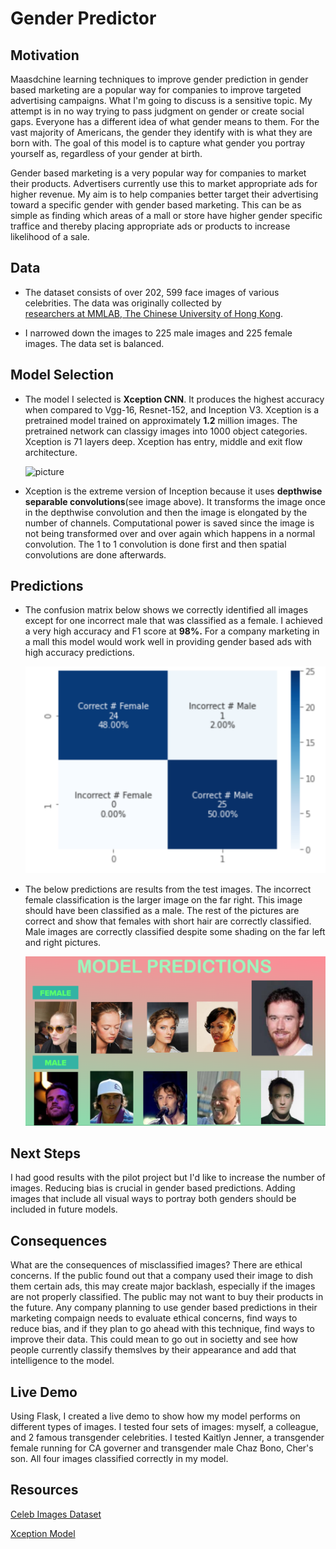 # Gender Predictor

## Motivation 
Maasdchine learning techniques to improve gender prediction in gender based marketing are a popular way for companies to improve targeted advertising campaigns. What I'm going to discuss is a sensitive topic. My attempt is in no way trying to pass judgment on gender or create social gaps. Everyone has a different idea of what gender means to them. For the vast majority of Americans, the gender they identify with is what they are born with. The goal of this model is to capture what gender you portray yourself as, regardless of your gender at birth. 

Gender based marketing is a very popular way for companies to market their products. Advertisers currently use this to market appropriate ads for higher revenue. My aim is to help companies better target their advertising toward a specific gender with gender based marketing. This can be as simple as finding which areas of a mall or store have higher gender specific traffice and thereby placing appropriate ads or products to increase likelihood of a sale.

## Data

* The dataset consists of over 202, 599 face images of various celebrities. The data was originally collected by   
 [researchers at MMLAB, The Chinese University of Hong Kong](https://mmlab.ie.cuhk.edu.hk/projects/CelebA.html). 

* I narrowed down the images to 225 male images and 225 female images. The data set is balanced.


## Model Selection

* The model I selected is **Xception CNN**. It produces the highest accuracy when compared to Vgg-16, Resnet-152, and Inception V3. Xception is a pretrained model trained on approximately **1.2** million images. The pretrained network can classigy images into 1000 object categories. Xception is 71 layers deep. Xception has entry, middle and exit flow architecture. 

    ![picture](Images/Xception.png)


* Xception is the extreme version of Inception because it uses **depthwise separable convolutions**(see image above). It transforms the image once in the depthwise convolution and then the image is elongated by the number of channels. Computational power is saved since the image is not being transformed over and over again which happens in a normal convolution. The 1 to 1 convolution is done first and then spatial convolutions are done afterwards.


## Predictions

* The confusion matrix below shows we correctly identified all images except for one incorrect male that was classified as a female. I achieved a very high accuracy and F1 score at **98%.** For a company marketing in a mall this model would work well in providing gender based ads with high accuracy predictions.

    ![picture](photos/Confusion_Matrix.png)
    
* The below predictions are results from the test images. The incorrect female classification is the larger image on the far right. This image should have been classified as a male. The rest of the pictures are correct and show that females with short hair are correctly classified. Male images are correctly classified despite some shading on the far left and right pictures.

    ![picture](photos/Predictions.png)


## Next Steps

I had good results with the pilot project but I'd like to increase the number of images. Reducing bias is crucial in gender based predictions. Adding images that include all visual ways to portray both genders should be included in future models. 

## Consequences

What are the consequences of misclassified images? There are ethical concerns. If the public found out that a company used their image to dish them certain ads, this may create major backlash, especially if the images are not properly classified. The public may not want to buy their products in the future. Any company planning to use gender based predictions in their marketing compaign needs to evaluate ethical concerns, find ways to reduce bias, and if they plan to go ahead with this technique, find ways to improve their data. This could mean to go out in societty and see how people currently classify themslves by their appearance and add that intelligence to the model. 

## Live Demo

Using Flask, I created a live demo to show how my model performs on different types of images. I tested four sets of images: myself, a colleague, and 2 famous transgender celebrities. I tested Kaitlyn Jenner, a transgender female running for CA governer and transgender male Chaz Bono, Cher's son. All four images classified correctly in my model. 

## Resources

[Celeb Images Dataset](https://mmlab.ie.cuhk.edu.hk/projects/CelebA.html)

[Xception Model](https://stephan-osterburg.gitbook.io/coding/coding/ml-dl/tensorfow/ch3-xception/xception-architectural-design)




            
            

        